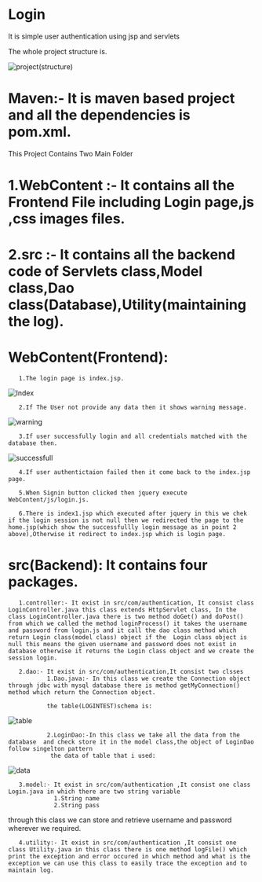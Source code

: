 # Login
It is simple user authentication using jsp and servlets

The whole project structure is.

![project(structure)](https://user-images.githubusercontent.com/66818761/85008948-4c743780-b17b-11ea-86d5-8d9f4b9c4f22.png)
 
 
# Maven:- It is maven based project and all the dependencies is pom.xml.
This Project Contains Two Main Folder 
# 1.WebContent :- It contains all the Frontend File including Login page,js ,css images files.

# 2.src :- It contains all the backend code of Servlets class,Model class,Dao class(Database),Utility(maintaining the log).


# WebContent(Frontend):
       1.The login page is index.jsp.
![Index](https://user-images.githubusercontent.com/66818761/85000724-6ceac480-b170-11ea-9c63-8e1a9bab13a2.png)

       2.If The User not provide any data then it shows warning message.
![warning](https://user-images.githubusercontent.com/66818761/85001474-53964800-b171-11ea-9d67-21133e04ba35.png)
       
       3.If user successfully login and all credentials matched with the database then.
![successfull](https://user-images.githubusercontent.com/66818761/85003042-4e39fd00-b173-11ea-8799-ce271b162d24.png)

       4.If user authentictaion failed then it come back to the index.jsp page.
       
       5.When Signin button clicked then jquery execute WebContent/js/login.js.
       
       6.There is index1.jsp which executed after jquery in this we chek if the login session is not null then we redirected the page to the home.jsp(which show the successfullly login message as in point 2 above),Otherwise it redirect to index.jsp which is login page.
       
 # src(Backend): It contains four packages.
       1.controller:- It exist in src/com/authentication, It consist class LoginController.java this class extends HttpServlet class, In the  class LoginController.java there is two method doGet() and doPost() from which we called the method loginProcess() it takes the username and password from login.js and it call the dao class method which return Login class(model class) object if the  Login class object is null this means the given username and password does not exist in database otherwise it returns the Login class object and we create the session login.
       
       2.dao:- It exist in src/com/authentication,It consist two clsses
               1.Dao.java:- In this class we create the Connection object through jdbc with mysql database there is method getMyConnection() method which return the Connection object.
               
               the table(LOGINTEST)schema is:
 ![table](https://user-images.githubusercontent.com/66818761/85006140-614ecc00-b177-11ea-9914-9f40d01c5ca5.png)
     
               2.LoginDao:-In this class we take all the data from the database  and check store it in the model class,the object of LoginDao follow singelton pattern
                the data of table that i used:
 ![data](https://user-images.githubusercontent.com/66818761/85006960-78da8480-b178-11ea-8b27-34d8920f0146.png)

               
       3.model:- It exist in src/com/authentication ,It consist one class Login.java in which there are two string variable 
                 1.String name
                 2.String pass
 through this class we can store and retrieve username and password wherever we required.
 
       4.utility:- It exist in src/com/authentication ,It consist one class Utility.java in this class there is one method logFile() which print the exception and error occured in which method and what is the exception we can use this class to easily trace the exception and to maintain log.
       
      
